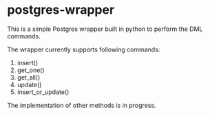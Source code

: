 # postgres-wrapper
This is a simple Postgres wrapper built in python to perform the DML commands.  

The wrapper currently supports following commands:
1. insert()
2. get_one()
3. get_all()
4. update()
5. insert_or_update()

The implementation of other methods is in progress.
